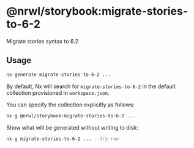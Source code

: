 # @nrwl/storybook:migrate-stories-to-6-2

Migrate stories syntax to 6.2

## Usage

```bash
nx generate migrate-stories-to-6-2 ...
```

By default, Nx will search for `migrate-stories-to-6-2` in the default collection provisioned in `workspace.json`.

You can specify the collection explicitly as follows:

```bash
nx g @nrwl/storybook:migrate-stories-to-6-2 ...
```

Show what will be generated without writing to disk:

```bash
nx g migrate-stories-to-6-2 ... --dry-run
```
